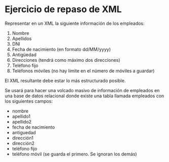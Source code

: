 # Ejercicio de repaso de XML

Representar en un XML la siguiente información de los empleados:
1. Nombre
2. Apellidos
3. DNI
4. Fecha de nacimiento (en formato dd/MM/yyyy)
5. Antigüedad
6. Direcciones (tendrá como máximo dos direcciones)
7. Teléfono fijo
8. Teléfonos móviles (no hay límite en el número de móviles a guardar)

El XML resultante debe estar lo más estructurado posible.

Se usará para hacer una volcado masivo de información de empleados en una base de datos relacional donde existe una tabla llamada empleados con los siguientes campos:
- nombre
- apellido1
- apellido2
- fecha de nacimiento
- antiguedad
- dirección1
- dirección2
- teléfono fijo
- teléfono móvil (se guarda el primero. Se ignoran los demás)


  
